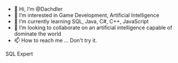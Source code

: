 - 👋 Hi, I’m @Dachdler
- 👀 I’m interested in Game Development, Artificial Intelligence
- 🌱 I’m currently learning SQL, Java, C#, C++, JavaScript
- 💞️ I’m looking to collaborate on an artificial intelligence capable of dominate the world
- 📫 How to reach me ...
Don't try it.

SQL Expert

<!---
Dachdler/Dachdler is a ✨ special ✨ repository because its `README.md` (this file) appears on your GitHub profile.
You can click the Preview link to take a look at your changes.
--->
